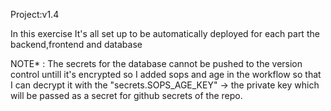 Project:v1.4

In this exercise It's all set up to be automatically deployed for each part the backend,frontend and database 


NOTE* : The secrets for the database cannot be pushed to the version control untill it's encrypted
so I added sops and age in the workflow so that I can decrypt it with the "secrets.SOPS_AGE_KEY" -> the private key
which will be passed as a secret for github secrets of the repo. 